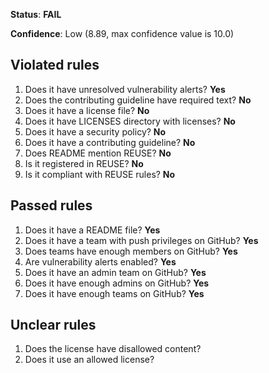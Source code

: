 **Status**: **FAIL**

**Confidence**: Low (8.89, max confidence value is 10.0)

## Violated rules

1.  Does it have unresolved vulnerability alerts? **Yes**
1.  Does the contributing guideline have required text? **No**
1.  Does it have a license file? **No**
1.  Does it have LICENSES directory with licenses? **No**
1.  Does it have a security policy? **No**
1.  Does it have a contributing guideline? **No**
1.  Does README mention REUSE? **No**
1.  Is it registered in REUSE? **No**
1.  Is it compliant with REUSE rules? **No**


## Passed rules

1.  Does it have a README file? **Yes**
1.  Does it have a team with push privileges on GitHub? **Yes**
1.  Does teams have enough members on GitHub? **Yes**
1.  Are vulnerability alerts enabled? **Yes**
1.  Does it have an admin team on GitHub? **Yes**
1.  Does it have enough admins on GitHub? **Yes**
1.  Does it have enough teams on GitHub? **Yes**


## Unclear rules

1.  Does the license have disallowed content?
1.  Does it use an allowed license?


